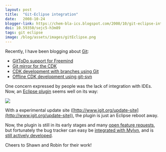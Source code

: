 ```yaml
---
layout: post
title:  "Git-Eclipse integration"
date:   2008-10-24
blogger-link: https://chem-bla-ics.blogspot.com/2008/10/git-eclipse-integration.html
doi: 10.59350/sejc5-h3m89
tags: git eclipse
image: /blog/assets/images/gitEclipse.png
---
```


Recently, I have been blogging about [Git](http://git.or.cz/):

* [GitToDo support for Freemind](http://chem-bla-ics.blogspot.com/2008/10/gittodo-support-for-freemind-graphical.html)
* [Git mirror for the CDK](http://chem-bla-ics.blogspot.com/2008/09/git-mirror-for-cdk.html)
* [CDK development with branches using Git](http://chem-bla-ics.blogspot.com/2008/09/cdk-development-with-branches-using-git.html)
* [Offline CDK development using git-svn](http://chem-bla-ics.blogspot.com/2007/10/offline-cdk-development-using-git-svn.html)

One concern expressed by people was the lack of integration with IDEs. Now, an [Eclipse plugin](http://git.or.cz/gitwiki/EclipsePlugin)
seems well on its way:

![](/blog/assets/images/gitEclipse.png)

With a experimental update site ([http://www.jgit.org/update-site](http://www.jgit.org/update-site)),
the plugin is just an Eclipse reboot away.

Now, the plugin is still in its early stages and many [open feature requests](http://git.or.cz/gitwiki/EclipsePluginWishlist),
but fortunately the bug tracker can easy be [integrated with Mylyn](http://code.google.com/p/egit/wiki/ConfiguringMylyn),
and is [still actively developed](http://repo.or.cz/w/egit.git?a=log).

Cheers to Shawn and Robin for their work!
